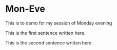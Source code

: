 # Mon-Eve
This is to demo for my session of Monday evening



This is the first sentence written here.

This is the second sentence written here.
